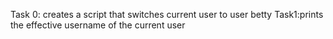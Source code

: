 Task 0: creates a script that switches current user to user betty
Task1:prints the effective username of the current user
